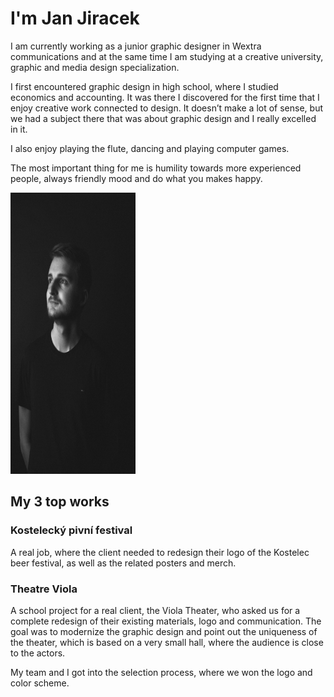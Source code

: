 <h1>I'm Jan Jiracek</h1>

I am currently working as a junior graphic designer in Wextra communications and at the same time I am studying at a creative university, graphic and media design specialization.

I first encountered graphic design in high school, where I studied economics and accounting. It was there I discovered for the first time that I enjoy creative work connected to design. It doesn’t make a lot of sense, but we had a subject there that was about graphic design and I really excelled in it.

I also enjoy playing the flute, dancing and playing computer games. 

The most important thing for me is humility  towards more experienced people, always friendly mood and do what you makes happy.

<img src="profile.jpeg" 
     width="200" 
     height="450" />

<h2>My 3 top works</h2>
<h3>Kostelecký pivní festival </h3>
<p>A real job, where the client needed to redesign their logo of the Kostelec beer festival, as well as the related posters and merch.</p>

<h3>Theatre Viola</h3>
<p>A school project for a real client, the Viola Theater, who asked us for a complete redesign of their existing materials, logo and communication. The goal was to modernize the graphic design and point out the uniqueness of the theater, which is based on a very small hall, where the audience is close to the actors.</p>

<p>
My team and I got into the selection process, where we won the logo and color scheme.</p>
